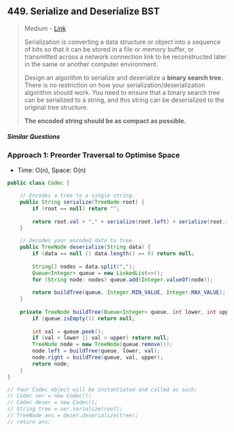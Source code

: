 ## 449. Serialize and Deserialize BST 

> Medium - [Link](https://leetcode.com/problems/serialize-and-deserialize-bst/)
>
> Serialization is converting a data structure or object into a sequence of bits so that it can be stored in a file or memory buffer, or transmitted across a network connection link to be reconstructed later in the same or another computer environment.
>
> Design an algorithm to serialize and deserialize a **binary search tree**. There is no restriction on how your serialization/deserialization algorithm should work. You need to ensure that a binary search tree can be serialized to a string, and this string can be deserialized to the original tree structure.
>
> **The encoded string should be as compact as possible.**

##### Similar Questions



### Approach 1: Preorder Traversal to Optimise Space

- Time: O(n), Space: O(n)

```java
public class Codec {

    // Encodes a tree to a single string.
    public String serialize(TreeNode root) {
        if (root == null) return "";
        
        return root.val + "," + serialize(root.left) + serialize(root.right);
    }

    // Decodes your encoded data to tree.
    public TreeNode deserialize(String data) {
        if (data == null || data.length() == 0) return null;
        
        String[] nodes = data.split(",");
        Queue<Integer> queue = new LinkedList<>();
        for (String node: nodes) queue.add(Integer.valueOf(node));
        
        return buildTree(queue, Integer.MIN_VALUE, Integer.MAX_VALUE);
    }
    
    private TreeNode buildTree(Queue<Integer> queue, int lower, int upper) {
        if (queue.isEmpty()) return null;
        
        int val = queue.peek();
        if (val < lower || val > upper) return null;
        TreeNode node = new TreeNode(queue.remove());
        node.left = buildTree(queue, lower, val);
        node.right = buildTree(queue, val, upper);
        return node;
    }
}

// Your Codec object will be instantiated and called as such:
// Codec ser = new Codec();
// Codec deser = new Codec();
// String tree = ser.serialize(root);
// TreeNode ans = deser.deserialize(tree);
// return ans;
```

